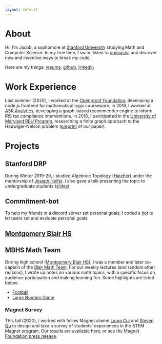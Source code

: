 ```yaml
---
layout: default
---
```

<!-- title: simple site
tagline: Easy websites with GitHub Pages
description: Minimal tutorial on making a simple website with GitHub Pages -->
<!-- .md default header (I think), example above -->

<!--
main page of website
loads upon going to website url:
https://vatsj.github.io/
 -->

# About
Hi! I'm Jacob, a sophomore at [Stanford University](https://www.stanford.edu/) studying Math and Computer Science. In my free time, I swim, listen to [podcasts](https://maximumfun.org/podcasts/adventure-zone/), and discover new and inventive ways to break my code.

Here are my things: [resume](res/Resume.pdf), [github](https://github.com/vatsj), [linkedin](https://www.linkedin.com/in/jacob-stavrianos-aa88491a5/)

# Work Experience
Last summer (2020), I worked at the [Openproof Foundation](https://openproof.gradegrinder.net/), developing a node.js frontend for mathematical logic courseware. In 2019, I worked at [ASR Analytics](https://www.asranalytics.com/), developing a graph-based recommender engine to inform IRS tax compliance interventions. In 2018, I participated in the [University of Maryland REU Program](http://www.cs.umd.edu/projects/reucaar/index.html), researching a finite graph approach to the Hadwiger-Nelson problem ([preprint](https://arxiv.org/abs/2008.07987) of our paper).

# Projects

## Stanford DRP
During Winter 2019-20, I studied Algebraic Topology ([Hatcher](https://pi.math.cornell.edu/~hatcher/AT/AT.pdf)) under the mentorship of [Joseph Helfer](http://web.stanford.edu/~joj/). I also gave a talk presenting the topic to undergraduate students ([slides](res/DRP_slides.pdf)).

## Commitment-bot
To help my friends in a discord server set personal goals, I coded a [bot](https://github.com/vatsj/commitment-bot) to let users set and evaluate personal goals.

## [Montgomery Blair HS](https://mbhs.edu/)

## MBHS Math Team
During high school ([Montgomery Blair HS](https://mbhs.edu/)), I was a member and later co-captain of the [Blair Math Team](https://twitter.com/mbhsmathteam?lang=en). For our weekly lectures (and random other reasons), I wrote up notes on various math topics, with a specific focus on audience participation and making learning fun. Some highlights are listed below:
- [Football](res/Football.pdf)
- [Large Number Game](res/Large_Numbers.pdf)

### Magnet Survey
This fall (2020), I worked with fellow Magnet alumni [Laura Cui](https://reionize.github.io/) and [Steven Qu](http://www.xrsqu.com/) to design and take a survey of students' experiences in the STEM Magnet program. Our results are available [here](https://drive.google.com/drive/folders/1oLIlN4I1W-nN9r-OgZGWCubeCtivVRLK?usp=sharing), or see the [Magnet Foundation press release](http://www.mbhsmagnet.org/news/fall20/alumni-survey).
